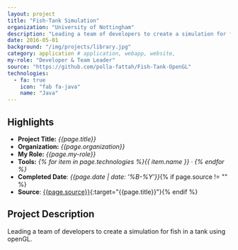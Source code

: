 ```yaml
---
layout: project
title: "Fish-Tank Simulation"
organization: "University of Nottingham"
description: "Leading a team of developers to create a simulation for fish in a tank using openGL."
date: 2016-05-01
background: "/img/projects/library.jpg"
category: application # application, webapp, website,
my-role: "Developer & Team Leader"
source: "https://github.com/polla-fattah/Fish-Tank-OpenGL"
technologies:
  - fa: true
    icon: "fab fa-java"
    name: "Java"
---
```


## Highlights

- **Project Title:** _{{page.title}}_
- **Organization:** _{{page.organization}}_
- **My Role:** _{{page.my-role}}_
- **Tools:** _{% for item in page.technologies %}{{ item.name }}&nbsp;&middot;&nbsp;{% endfor %}_
- **Completed Date**: _{{page.date  | date: '%B-%Y'}}_{% if page.source != "" %}
- **Source**: [{{page.source}}]({{page.source}}){:target="{{page.title}}"}{% endif %}

## Project Description

Leading a team of developers to create a simulation for fish in a tank using openGL.
